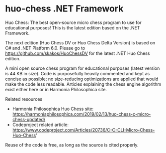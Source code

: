 # huo-chess .NET Framework
Huo Chess: The best open-source micro chess program to use for educational purposes! This is the latest edition based on the .NET Framework.

The next edition (Huo Chess DV or Huo Chess Delta Version) is based on C# and .NET Platform 6.0.
Please go to https://github.com/skakos/HuoChessDV for the latest .NET Huo Chess edition.

A mini open source chess program for educational purposes (latest version is 44 KB in size). Code is purposefully heavily commented and kept as concise as possible; no size-reducing optimizations are applied that would make the code less readable. Articles explaining the chess engine algorithm exist either here or in Harmonia Philosophica site.

Related resources
- Harmonia Philosophica Huo Chess site: https://harmoniaphilosophica.com/2019/02/13/huo-chess-c-micro-chess-updated/
- Codeproject related article: https://www.codeproject.com/Articles/20736/C-C-CLI-Micro-Chess-Huo-Chess'

Reuse of the code is free, as long as the source is cited properly.

